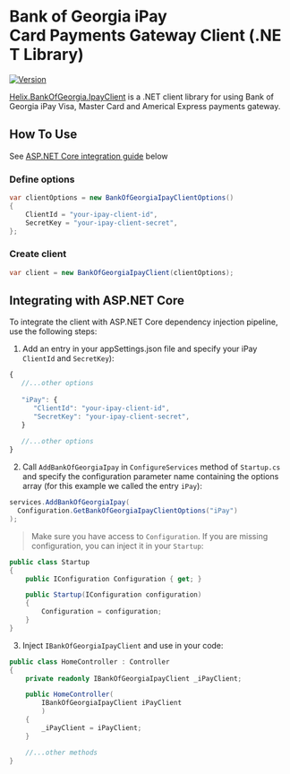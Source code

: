 # Bank of Georgia iPay Card Payments Gateway Client (.NET Library)

[![Version](https://helix.ge/helix-bankofgeorgia-ipayclient-nuget.svg?3-0-0)](https://www.nuget.org/packages/Helix.BankOfGeorgia.IpayClient)

[Helix.BankOfGeorgia.IpayClient](https://www.nuget.org/packages/Helix.BankOfGeorgia.IpayClient) is a .NET client library for using Bank of Georgia iPay Visa, Master Card and Americal Express payments gateway.

## How To Use
See [ASP.NET Core integration guide](#integrating-with-aspnet-core) below

### Define options
```csharp
var clientOptions = new BankOfGeorgiaIpayClientOptions()
{
    ClientId = "your-ipay-client-id",
    SecretKey = "your-ipay-client-secret",
};
```

### Create client
```csharp
var client = new BankOfGeorgiaIpayClient(clientOptions);
```


## Integrating with ASP.NET Core
To integrate the client with ASP.NET Core dependency injection pipeline, use the following steps:

1. Add an entry in your appSettings.json file and specify your iPay `ClientId` and `SecretKey`):
```js
{
   //...other options
   
   "iPay": {
      "ClientId": "your-ipay-client-id",
      "SecretKey": "your-ipay-client-secret",
   }
  
   //...other options
}
```

2. Call ```AddBankOfGeorgiaIpay``` in ```ConfigureServices``` method of ```Startup.cs``` and specify the configuration parameter name containing the options array (for this example we called the entry ```iPay```):
````csharp
services.AddBankOfGeorgiaIpay(
  Configuration.GetBankOfGeorgiaIpayClientOptions("iPay")
);
````

> Make sure you have access to ```Configuration```. If you are missing configuration, you can inject it in your `Startup`:
```csharp
public class Startup
{
    public IConfiguration Configuration { get; }

    public Startup(IConfiguration configuration)
    {
        Configuration = configuration;
    }
}
```

3. Inject ```IBankOfGeorgiaIpayClient``` and use in your code:
````csharp
public class HomeController : Controller
{
    private readonly IBankOfGeorgiaIpayClient _iPayClient;

    public HomeController(
        IBankOfGeorgiaIpayClient iPayClient
        )
    {
        _iPayClient = iPayClient;
    }

    //...other methods
}
````
